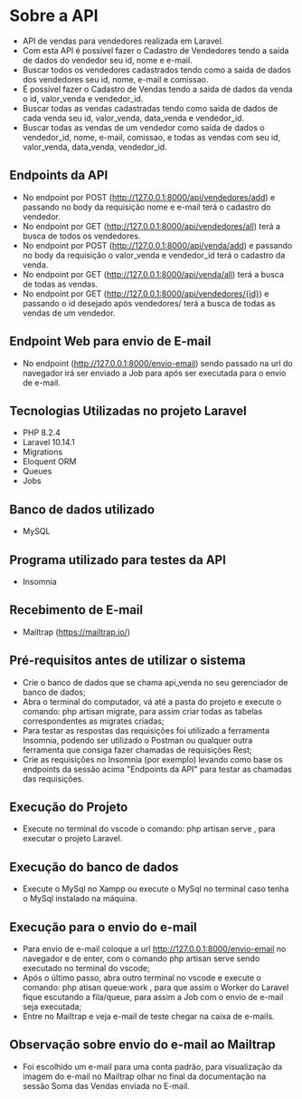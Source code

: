# Sobre a API

- API de vendas para vendedores realizada em Laravel.
- Com esta API é possível fazer o Cadastro de Vendedores tendo a saída de dados do vendedor seu id, nome e e-mail.
- Buscar todos os vendedores cadastrados tendo como a saída de dados dos vendedores seu id, nome, e-mail e comissao.
- É possível fazer o Cadastro de Vendas tendo a saída de dados da venda o id, valor_venda e vendedor_id.
- Buscar todas as vendas cadastradas tendo como saída de dados de cada venda seu id, valor_venda, data_venda e vendedor_id.
- Buscar todas as vendas de um vendedor como saída de dados o vendedor_id, nome, e-mail, comissao, e todas as vendas com seu id, valor_venda, data_venda, vendedor_id.

## Endpoints da API

- No endpoint por POST (http://127.0.0.1:8000/api/vendedores/add) e passando no body da requisição nome e e-mail terá o cadastro do vendedor.
- No endpoint por GET (http://127.0.0.1:8000/api/vendedores/all) terá a busca de todos os vendedores.
- No endpoint por POST (http://127.0.0.1:8000/api/venda/add) e passando no body da requisição o valor_venda e vendedor_id terá o cadastro da venda.
- No endpoint por GET (http://127.0.0.1:8000/api/venda/all) terá a busca de todas as vendas.
- No endpoint por GET (http://127.0.0.1:8000/api/vendedores/{id}) e passando o id desejado após vendedores/ terá a busca de todas as vendas de um vendedor.

## Endpoint Web para envio de E-mail

- No endpoint (http://127.0.0.1:8000/envio-email) sendo passado na url do navegador irá ser enviado a Job para após ser executada para o envio de e-mail.

## Tecnologias Utilizadas no projeto Laravel

- PHP 8.2.4
- Laravel 10.14.1
- Migrations
- Eloquent ORM
- Queues
- Jobs

## Banco de dados utilizado

- MySQL

## Programa utilizado para testes da API

- Insomnia

## Recebimento de E-mail

- Mailtrap (https://mailtrap.io/)

## Pré-requisitos antes de utilizar o sistema

- Crie o banco de dados que se chama api_venda no seu gerenciador de banco de dados;
- Abra o terminal do computador, vá até a pasta do projeto e execute o comando: php artisan migrate, para assim criar todas as tabelas correspondentes as migrates criadas;
- Para testar as respostas das requisições foi utilizado a ferramenta Insomnia, podendo ser utilizado o Postman ou qualquer outra ferramenta que consiga fazer chamadas de requisições Rest;
- Crie as requisições no Insomnia (por exemplo) levando como base os endpoints da sessão acima "Endpoints da API" para testar as chamadas das requisições.

## Execução do Projeto

- Execute no terminal do vscode o comando: php artisan serve , para executar o projeto Laravel.

## Execução do banco de dados

- Execute o MySql no Xampp ou execute o MySql no terminal caso tenha o MySql instalado na máquina.

## Execução para o envio do e-mail

- Para envio de e-mail coloque a url http://127.0.0.1:8000/envio-email no navegador e de enter, com o comando php artisan serve sendo executado no terminal do vscode;
- Após o último passo, abra outro terminal no vscode e execute o comando: php atisan queue:work , para que assim o Worker do Laravel fique escutando a fila/queue, para assim a Job com o envio de e-mail seja executada;
- Entre no Mailtrap e veja e-mail de teste chegar na caixa de e-mails.

## Observação sobre envio do e-mail ao Mailtrap

- Foi escolhido um e-mail para uma conta padrão, para visualização da imagem do e-mail no Mailtrap olhar no final da documentação na sessão Soma das Vendas enviada no E-mail.
